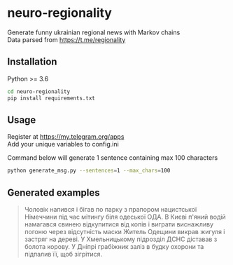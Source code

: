 # neuro-regionality

Generate funny ukrainian regional news with Markov chains  
Data parsed from https://t.me/regionality

## Installation

Python >= 3.6

```sh
cd neuro-regionality
pip install requirements.txt
```
## Usage
Register at https://my.telegram.org/apps  
Add your unique variables to config.ini  
  
Command below will generate 1 sentence containing max 100 characters
```sh
python generate_msg.py --sentences=1 --max_chars=100
```
## Generated examples
> Чоловік напився і бігав по парку з прапором нацистської Німеччини під час мітингу біля одеської ОДА.
> В Києві п'яний водій намагався свинею відкупитися від копів і виграти виснажливу погоню
> через відсутність маски Житель Одещини викрав жигуля і застряг на дереві.
> У Хмельницькому підрозділ ДСНС діставав з болота корову.
> У Дніпрі грабіжник заліз в будку охорони та підпалив її, щоб зігрітися.

